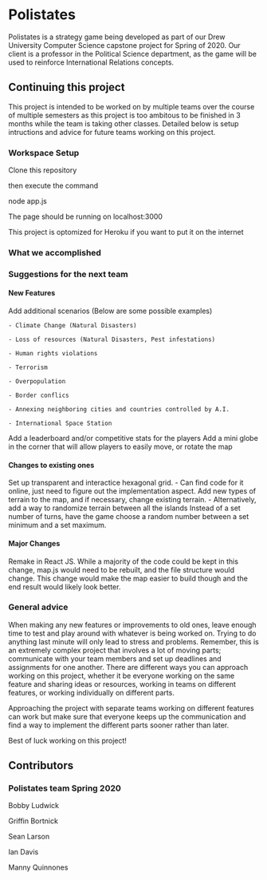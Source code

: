 # Polistates
Polistates is a strategy game being developed as part of our Drew University Computer Science capstone project
 for Spring of 2020. Our client is a professor in the Political Science department, as the game will be used to reinforce International Relations concepts.

## Continuing this project
This project is intended to be worked on by multiple teams over the course of multiple semesters as this project is too ambitous to be finished in 3 months while the team is taking other classes. Detailed below is setup intructions and advice for future teams working on this project.

### Workspace Setup

Clone this repository

then execute the command

node app.js

The page should be running on localhost:3000

This project is optomized for Heroku if you want to put it on the internet

### What we accomplished

### Suggestions for the next team

#### New Features

Add additional scenarios (Below are some possible examples)
	
	- Climate Change (Natural Disasters)
	
	- Loss of resources (Natural Disasters, Pest infestations)
	
	- Human rights violations
	
	- Terrorism
	
	- Overpopulation
	
	- Border conflics
	
	- Annexing neighboring cities and countries controlled by A.I. 
	
	- International Space Station
	
Add a leaderboard and/or competitive stats for the players
Add a mini globe in the corner that will allow players to easily move, or rotate the map

#### Changes to existing ones

Set up transparent and interactice hexagonal grid.
	- Can find code for it online, just need to figure out the implementation aspect.
Add new types of terrain to the map, and if necessary, change existing terrain.
	- Alternatively, add a way to randomize terrain between all the islands
Instead of a set number of turns, have the game choose a random number between a set minimum and a set maximum.

#### Major Changes

Remake in React JS. While a majority of the code could be kept in this change, map.js would need to be rebuilt, and the file structure would change. This change would make the map easier to build though and the end result would likely look better.

### General advice

When making any new features or improvements to old ones, leave enough time to test and play around with whatever is being worked on. Trying to do anything last minute will only
lead to stress and problems. Remember, this is an extremely complex project that involves a lot of moving parts; communicate with your team members and set up deadlines and
assignments for one another. There are different ways you can approach working on this project, whether it be everyone working on the same feature and sharing ideas or resources, working in teams on different features, or working individually on different parts.

Approaching the project with separate teams working on different features can work but make sure that everyone keeps up the communication and find a way to implement the different
parts sooner rather than later.

Best of luck working on this project!

## Contributors

### Polistates team Spring 2020
Bobby Ludwick

Griffin Bortnick

Sean Larson

Ian Davis

Manny Quinnones
